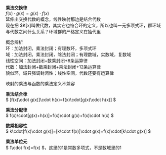 **乘法交换律**  
 $f(x)\cdot g(x)=g(x)\cdot f(x)$   
延伸出交换代数的概念，线性映射那边是结合代数  
现在把 $K[x]叫做代数，其实它也符合环的定义，所以也叫一元多项式环，群环域与代数之间什么关系？环域群的严格定义在抽代里  
  
概念辨析  
环：加法封闭，乘法封闭；有理数环，多项式环  
域：加法封闭，乘法封闭，除法封闭；有理数域，实数域，复数域  
线性空间：加法封闭+数乘封闭+8条运算律  
代数：加法封闭+数乘封闭+乘法封闭+12条运算律  
貌似环，域只强调封闭性；线性空间，代数还要有运算律  
  
映射的乘法与函数的乘法定义不兼容  
  
**乘法结合律**  
$ [f(x)\cdot g(x)]\cdot h(x)=f(x)\cdot[g(x)\cdot h(x)] $  
  
**乘法分配律**  
$ f(x)\cdot[g(x)+h(x)]=f(x)\cdot g(x)+f(x)\cdot h(x) $  
  
**数乘相容性**  
$ k\cdot[f(x)\cdot g(x)]=[k\cdot f(x)]\cdot g(x)=f(x)\cdot[k\cdot g(x)] $  
  
**乘法单位元**  
$ 1\cdot f(x)=f(x) $，这里的1是常数多项式，不是数域里的1  
